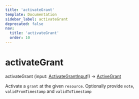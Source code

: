 ```yaml
---
title: 'activateGrant'
template: Documentation
sidebar_label: activateGrant
deprecated: false
nav:
  title: 'activateGrant'
  order: 10
---
```


# activateGrant

<div className="pb-4 font-roboto-slab text-lg"><span className="font-bold">activateGrant</span> <span style={{'fontWeight':400,'fontSize':'0.85em'}}>(input: <a href="/guardrails/docs/reference/graphql/input/ActivateGrantInput">ActivateGrantInput</a>!) &rarr; <a href="/guardrails/docs/reference/graphql/object/ActiveGrant">ActiveGrant</a></span>
</div>



Activate a `grant` at the given `resource`. Optionally provide `note`, `validFromTimestamp` and `validToTimestamp`
